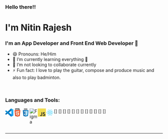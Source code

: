 ### Hello there!!

# I'm Nitin Rajesh
### I'm an App Developer and Front End Web Developer 👋

- 😄 Pronouns: He/Him
- 🌱 I’m currently learning everything 🤣
- 👯 I’m not looking to collaborate currently
- ⚡ Fun fact: I love to play the guitar, compose and produce music and also to play badminton.

<br />

### Languages and Tools:

[<img align="left" alt="Visual Studio Code" width="26px"
      src="https://raw.githubusercontent.com/github/explore/80688e429a7d4ef2fca1e82350fe8e3517d3494d/topics/visual-studio-code/visual-studio-code.png" />]
[]
[<img align="left" alt="HTML5" width="26px" 
      src="https://raw.githubusercontent.com/github/explore/80688e429a7d4ef2fca1e82350fe8e3517d3494d/topics/html/html.png"/>]
      []
[<img align="left" alt="CSS3" width="26px" 
      src="https://raw.githubusercontent.com/github/explore/80688e429a7d4ef2fca1e82350fe8e3517d3494d/topics/css/css.png" />]
      []
[<img align="left" alt="Figma" width="26px" 
src="https://www.vectorlogo.zone/logos/figma/figma-icon.svg" />]
[]
[<img align="left" alt="JavaScript" width="26px" src="https://raw.githubusercontent.com/github/explore/80688e429a7d4ef2fca1e82350fe8e3517d3494d/topics/javascript/javascript.png" />]
[]
[<img align="left" alt="React" width="26px" src="https://raw.githubusercontent.com/github/explore/80688e429a7d4ef2fca1e82350fe8e3517d3494d/topics/react/react.png" />]
[]

<br />
<br />

---

[website]: https://nitinrajesh.com
[linkedin]: https://www.linkedin.com/in/nitin-rajesh-502a46210/
[email]: nitinrajesh.work@gmail.com
